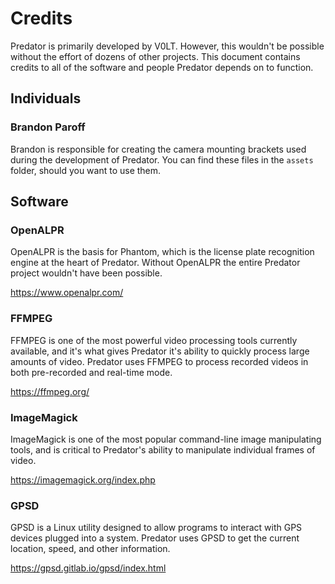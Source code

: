 # Credits

Predator is primarily developed by V0LT. However, this wouldn't be possible without the effort of dozens of other projects. This document contains credits to all of the software and people Predator depends on to function.


## Individuals

### Brandon Paroff

Brandon is responsible for creating the camera mounting brackets used during the development of Predator. You can find these files in the `assets` folder, should you want to use them.


## Software

### OpenALPR

OpenALPR is the basis for Phantom, which is the license plate recognition engine at the heart of Predator. Without OpenALPR the entire Predator project wouldn't have been possible.

<https://www.openalpr.com/>


### FFMPEG

FFMPEG is one of the most powerful video processing tools currently available, and it's what gives Predator it's ability to quickly process large amounts of video. Predator uses FFMPEG to process recorded videos in both pre-recorded and real-time mode.

<https://ffmpeg.org/>


### ImageMagick

ImageMagick is one of the most popular command-line image manipulating tools, and is critical to Predator's ability to manipulate individual frames of video.

<https://imagemagick.org/index.php>


### GPSD

GPSD is a Linux utility designed to allow programs to interact with GPS devices plugged into a system. Predator uses GPSD to get the current location, speed, and other information.

<https://gpsd.gitlab.io/gpsd/index.html>

